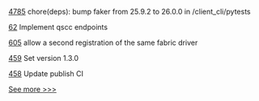 
[4785](https://github.com/hyperledger/iroha/pull/4785) chore(deps): bump faker from 25.9.2 to 26.0.0 in /client_cli/pytests

[62](https://github.com/hyperledger-labs/cc-tools-demo/pull/62) Implement qscc endpoints

[605](https://github.com/hyperledger-labs/fabric-smart-client/pull/605) allow a second registration of the same fabric driver

[459](https://github.com/hyperledger-labs/fablo/pull/459) Set version 1.3.0

[458](https://github.com/hyperledger-labs/fablo/pull/458) Update publish CI


[See more >>>](https://start-here.hyperledger.org/pull-requests)
